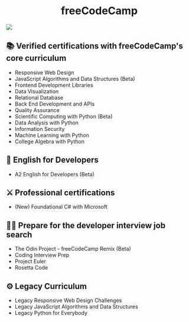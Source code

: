 <h1 align="center"> freeCodeCamp </h1>

![](https://cdn.freecodecamp.org/platform/universal/fcc_meta_1920X1080-indigo.png)

## 📚 Verified certifications with freeCodeCamp's core curriculum
- []()Responsive Web Design
- JavaScript Algorithms and Data Structures (Beta)
- Frontend Development Libraries
- Data Visualization
- Relational Database
- Back End Development and APIs
- Quality Assurance
- Scientific Computing with Python (Beta)
- Data Analysis with Python
- Information Security
- Machine Learning with Python
- College Algebra with Python

## 🔰 English for Developers
- A2 English for Developers (Beta)

## ⚔ Professional certifications
- (New) Foundational C# with Microsoft

## 👨‍💻 Prepare for the developer interview job search
- The Odin Project - freeCodeCamp Remix (Beta)
- Coding Interview Prep
- Project Euler
- Rosetta Code

## ⚙ Legacy Curriculum
- Legacy Responsive Web Design Challenges
- Legacy JavaScript Algorithms and Data Structures
- Legacy Python for Everybody
